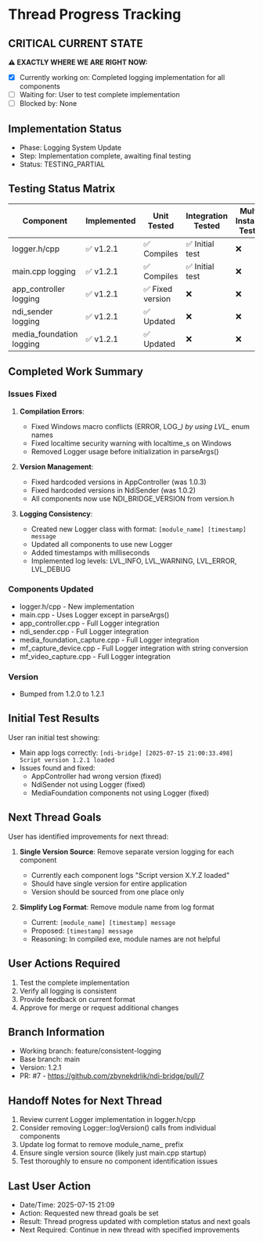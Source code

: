 # Thread Progress Tracking

## CRITICAL CURRENT STATE
**⚠️ EXACTLY WHERE WE ARE RIGHT NOW:**
- [x] Currently working on: Completed logging implementation for all components
- [ ] Waiting for: User to test complete implementation
- [ ] Blocked by: None

## Implementation Status
- Phase: Logging System Update
- Step: Implementation complete, awaiting final testing
- Status: TESTING_PARTIAL

## Testing Status Matrix
| Component | Implemented | Unit Tested | Integration Tested | Multi-Instance Tested | 
|-----------|------------|-------------|--------------------|-----------------------|
| logger.h/cpp | ✅ v1.2.1 | ✅ Compiles | ✅ Initial test | ❌ |
| main.cpp logging | ✅ v1.2.1 | ✅ Compiles | ✅ Initial test | ❌ |
| app_controller logging | ✅ v1.2.1 | ✅ Fixed version | ❌ | ❌ |
| ndi_sender logging | ✅ v1.2.1 | ✅ Updated | ❌ | ❌ |
| media_foundation logging | ✅ v1.2.1 | ✅ Updated | ❌ | ❌ |

## Completed Work Summary

### Issues Fixed
1. **Compilation Errors**: 
   - Fixed Windows macro conflicts (ERROR, LOG_*) by using LVL_* enum names
   - Fixed localtime security warning with localtime_s on Windows
   - Removed Logger usage before initialization in parseArgs()

2. **Version Management**:
   - Fixed hardcoded versions in AppController (was 1.0.3)
   - Fixed hardcoded versions in NdiSender (was 1.0.2)
   - All components now use NDI_BRIDGE_VERSION from version.h

3. **Logging Consistency**:
   - Created new Logger class with format: `[module_name] [timestamp] message`
   - Updated all components to use new Logger
   - Added timestamps with milliseconds
   - Implemented log levels: LVL_INFO, LVL_WARNING, LVL_ERROR, LVL_DEBUG

### Components Updated
- logger.h/cpp - New implementation
- main.cpp - Uses Logger except in parseArgs()
- app_controller.cpp - Full Logger integration
- ndi_sender.cpp - Full Logger integration
- media_foundation_capture.cpp - Full Logger integration
- mf_capture_device.cpp - Full Logger integration with string conversion
- mf_video_capture.cpp - Full Logger integration

### Version
- Bumped from 1.2.0 to 1.2.1

## Initial Test Results
User ran initial test showing:
- Main app logs correctly: `[ndi-bridge] [2025-07-15 21:00:33.498] Script version 1.2.1 loaded`
- Issues found and fixed:
  - AppController had wrong version (fixed)
  - NdiSender not using Logger (fixed)
  - MediaFoundation components not using Logger (fixed)

## Next Thread Goals
User has identified improvements for next thread:
1. **Single Version Source**: Remove separate version logging for each component
   - Currently each component logs "Script version X.Y.Z loaded"
   - Should have single version for entire application
   - Version should be sourced from one place only

2. **Simplify Log Format**: Remove module name from log format
   - Current: `[module_name] [timestamp] message`
   - Proposed: `[timestamp] message`
   - Reasoning: In compiled exe, module names are not helpful

## User Actions Required
1. Test the complete implementation
2. Verify all logging is consistent
3. Provide feedback on current format
4. Approve for merge or request additional changes

## Branch Information
- Working branch: feature/consistent-logging  
- Base branch: main
- Version: 1.2.1
- PR: #7 - https://github.com/zbynekdrlik/ndi-bridge/pull/7

## Handoff Notes for Next Thread
1. Review current Logger implementation in logger.h/cpp
2. Consider removing Logger::logVersion() calls from individual components
3. Update log format to remove module_name_ prefix
4. Ensure single version source (likely just main.cpp startup)
5. Test thoroughly to ensure no component identification issues

## Last User Action
- Date/Time: 2025-07-15 21:09
- Action: Requested new thread goals be set
- Result: Thread progress updated with completion status and next goals
- Next Required: Continue in new thread with specified improvements

